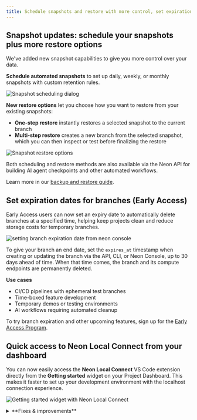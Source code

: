 ```yaml
---
title: Schedule snapshots and restore with more control, set expiration dates for branches, and more
---
```


## Snapshot updates: schedule your snapshots plus more restore options

We've added new snapshot capabilities to give you more control over your data.

**Schedule automated snapshots** to set up daily, weekly, or monthly snapshots with custom retention rules.

![Snapshot scheduling dialog](/docs/guides/snapshot_schedule.png)

**New restore options** let you choose how you want to restore from your existing snapshots:

- **One-step restore** instantly restores a selected snapshot to the current branch
- **Multi-step restore** creates a new branch from the selected snapshot, which you can then inspect or test before finalizing the restore

![Snapshot restore options](/docs/relnotes/snapshot_restore_options.png)

Both scheduling and restore methods are also available via the Neon API for building AI agent checkpoints and other automated workflows.

Learn more in our [backup and restore guide](/docs/guides/backup-restore).

## Set expiration dates for branches (Early Access)

Early Access users can now set an expiry date to automatically delete branches at a specified time, helping keep projects clean and reduce storage costs for temporary branches.

![setting branch expiration date from neon console](/docs/relnotes/branch_expiration.png)

To give your branch an end date, set the `expires_at` timestamp when creating or updating the branch via the API, CLI, or Neon Console, up to 30 days ahead of time. When that time comes, the branch and its compute endpoints are permanently deleted.

**Use cases**

- CI/CD pipelines with ephemeral test branches
- Time-boxed feature development
- Temporary demos or testing environments
- AI workflows requiring automated cleanup

To try branch expiration and other upcoming features, sign up for the [Early Access Program](https://console.neon.tech/app/settings/early-access).

## Quick access to Neon Local Connect from your dashboard

You can now easily access the **Neon Local Connect** VS Code extension directly from the **Getting started** widget on your Project Dashboard. This makes it faster to set up your development environment with the localhost connection experience.

![Getting started widget with Neon Local Connect](/docs/relnotes/neon_local_connect_card.png)

<details>

<summary>**Fixes & improvements**</summary>

- **Drizzle Studio update**

  The Drizzle Studio integration that powers the **Tables** page in the Neon Console has been updated to version 1.2.3. For the latest improvements and fixes, see the [Neon Drizzle Studio Integration Changelog](https://github.com/neondatabase/neon-drizzle-studio-changelog/blob/main/CHANGELOG.md)

- **Neon CLI**
  - Added a `set-expiration` subcommand to set or update branch expiration dates
  - Added an `--expires-at` option to the `create` subcommand for setting expiration during branch creation
  - Updated to version 2.14.0 with branch expiration support. See [Neon CLI commands — branches](/docs/reference/cli-branches) for details.

- **Neon API**
  - Added a `'resetting'` state to branch status API responses to indicate when a branch is being reset to a specific point in time or LSN

</details>
